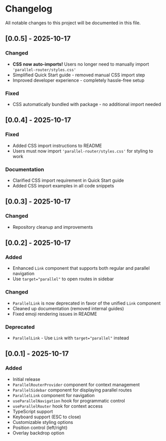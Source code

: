 # Changelog

All notable changes to this project will be documented in this file.

## [0.0.5] - 2025-10-17

### Changed
- **CSS now auto-imports!** Users no longer need to manually import `'parallel-router/styles.css'`
- Simplified Quick Start guide - removed manual CSS import step
- Improved developer experience - completely hassle-free setup

### Fixed
- CSS automatically bundled with package - no additional import needed

## [0.0.4] - 2025-10-17

### Fixed
- Added CSS import instructions to README
- Users must now import `'parallel-router/styles.css'` for styling to work

### Documentation
- Clarified CSS import requirement in Quick Start guide
- Added CSS import examples in all code snippets

## [0.0.3] - 2025-10-17

### Changed
- Repository cleanup and improvements

## [0.0.2] - 2025-10-17

### Added
- Enhanced `Link` component that supports both regular and parallel navigation
- Use `target="parallel"` to open routes in sidebar

### Changed
- `ParallelLink` is now deprecated in favor of the unified `Link` component
- Cleaned up documentation (removed internal guides)
- Fixed emoji rendering issues in README

### Deprecated
- `ParallelLink` - Use `Link` with `target="parallel"` instead

## [0.0.1] - 2025-10-17

### Added
- Initial release
- `ParallelRouterProvider` component for context management
- `ParallelSidebar` component for displaying parallel routes
- `ParallelLink` component for navigation
- `useParallelNavigation` hook for programmatic control
- `useParallelRouter` hook for context access
- TypeScript support
- Keyboard support (ESC to close)
- Customizable styling options
- Position control (left/right)
- Overlay backdrop option

